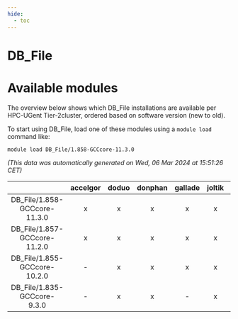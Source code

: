 ```yaml
---
hide:
  - toc
---
```


DB_File
=======

# Available modules


The overview below shows which DB_File installations are available per HPC-UGent Tier-2cluster, ordered based on software version (new to old).

To start using DB_File, load one of these modules using a `module load` command like:

```shell
module load DB_File/1.858-GCCcore-11.3.0
```

*(This data was automatically generated on Wed, 06 Mar 2024 at 15:51:26 CET)*  

| |accelgor|doduo|donphan|gallade|joltik|skitty|
| :---: | :---: | :---: | :---: | :---: | :---: | :---: |
|DB_File/1.858-GCCcore-11.3.0|x|x|x|x|x|x|
|DB_File/1.857-GCCcore-11.2.0|x|x|x|x|x|x|
|DB_File/1.855-GCCcore-10.2.0|-|x|x|x|x|x|
|DB_File/1.835-GCCcore-9.3.0|-|x|x|-|x|x|
